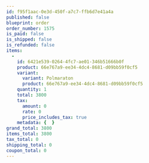 ```yaml
---
id: f95f1aac-0e3d-450f-a7c7-ffb6d7e41a4a
published: false
blueprint: order
order_number: 1575
is_paid: false
is_shipped: false
is_refunded: false
items:
  -
    id: 6421e539-0264-4fc7-ae01-346b51666b0f
    product: 66e767a9-ee34-4dc4-8681-d09bb59f0cf5
    variant:
      variant: Polmaraton
      product: 66e767a9-ee34-4dc4-8681-d09bb59f0cf5
    quantity: 1
    total: 3800
    tax:
      amount: 0
      rate: 0
      price_includes_tax: true
    metadata: {  }
grand_total: 3800
items_total: 3800
tax_total: 0
shipping_total: 0
coupon_total: 0
---
```

